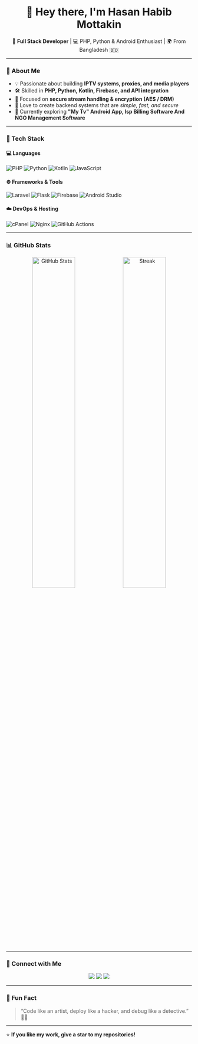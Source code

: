 <h1 align="center">👋 Hey there, I'm Hasan Habib Mottakin</h1>

<p align="center">
  🚀 <b>Full Stack Developer</b> | 💻 PHP, Python & Android Enthusiast | 🌍 From Bangladesh 🇧🇩
</p>

---

### 🧠 About Me
- 💡 Passionate about building **IPTV systems, proxies, and media players**  
- 🛠 Skilled in **PHP, Python, Kotlin, Firebase, and API integration**  
- 🔐 Focused on **secure stream handling & encryption (AES / DRM)**  
- 🧩 Love to create backend systems that are *simple, fast, and secure*  
- 🌱 Currently exploring **"My Tv" Android App, Isp Billing Software And NGO Management Software**  

---

### 🧰 Tech Stack
#### 💻 Languages
![PHP](https://img.shields.io/badge/-PHP-777BB4?style=for-the-badge&logo=php&logoColor=white)
![Python](https://img.shields.io/badge/-Python-3776AB?style=for-the-badge&logo=python&logoColor=white)
![Kotlin](https://img.shields.io/badge/-Kotlin-0095D5?style=for-the-badge&logo=kotlin&logoColor=white)
![JavaScript](https://img.shields.io/badge/-JavaScript-F7DF1E?style=for-the-badge&logo=javascript&logoColor=black)

#### ⚙️ Frameworks & Tools
![Laravel](https://img.shields.io/badge/-Laravel-FF2D20?style=for-the-badge&logo=laravel&logoColor=white)
![Flask](https://img.shields.io/badge/-Flask-000000?style=for-the-badge&logo=flask&logoColor=white)
![Firebase](https://img.shields.io/badge/-Firebase-FFCA28?style=for-the-badge&logo=firebase&logoColor=black)
![Android Studio](https://img.shields.io/badge/-Android_Studio-3DDC84?style=for-the-badge&logo=android-studio&logoColor=white)

#### ☁️ DevOps & Hosting
![cPanel](https://img.shields.io/badge/-cPanel-FF6C2C?style=for-the-badge&logo=cpanel&logoColor=white)
![Nginx](https://img.shields.io/badge/-Nginx-009639?style=for-the-badge&logo=nginx&logoColor=white)
![GitHub Actions](https://img.shields.io/badge/-GitHub_Actions-2088FF?style=for-the-badge&logo=github-actions&logoColor=white)

---

### 📊 GitHub Stats
<p align="center">
  <img src="https://github-readme-stats.vercel.app/api?username=HasanHabibMottakin&show_icons=true&theme=tokyonight" alt="GitHub Stats" width="48%"/>
  <img src="https://github-readme-streak-stats.herokuapp.com/?user=HasanHabibMottakin&theme=tokyonight" alt="Streak" width="48%"/>
</p>

---

### 🔗 Connect with Me
<p align="center">
  <a href="mailto:hasanhabibmottakin@gmail.com"><img src="https://img.shields.io/badge/-Email-D14836?style=for-the-badge&logo=gmail&logoColor=white"></a>
  <a href="https://t.me/fredflixceo"><img src="https://img.shields.io/badge/-Telegram-26A5E4?style=for-the-badge&logo=telegram&logoColor=white"></a>
  <a href="https://github.com/HasanHabibMottakin"><img src="https://img.shields.io/badge/-GitHub-181717?style=for-the-badge&logo=github&logoColor=white"></a>
</p>

---

### 💬 Fun Fact
> “Code like an artist, deploy like a hacker, and debug like a detective.” 🕵️‍♂️

---

⭐ **If you like my work, give a star to my repositories!**
